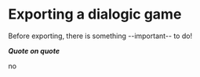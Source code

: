 # Exporting a dialogic game

Before exporting, there is something --important-- to do!

***Quote on quote***

no